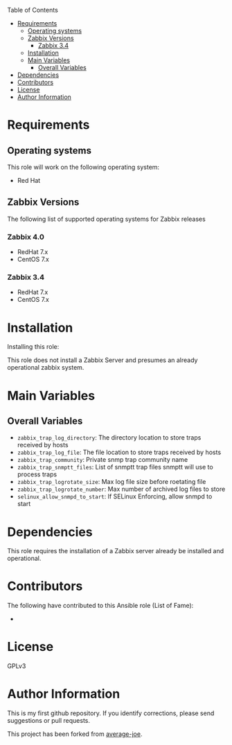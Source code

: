 Table of Contents

- [Requirements](#requirements)
  * [Operating systems](#operating-systems)
  * [Zabbix Versions](#zabbix-versions)
    + [Zabbix 3.4](#zabbix-34)
  * [Installation](#installation)
  * [Main Variables](#main-variables)
    + [Overall Variables](#overall-variables)
- [Dependencies](#dependencies)
- [Contributors](#contributors)
- [License](#license)
- [Author Information](#author-information)

# Requirements

## Operating systems

This role will work on the following operating system:

 * Red Hat

## Zabbix Versions

The following list of supported operating systems for Zabbix releases

### Zabbix 4.0

* RedHat 7.x
* CentOS 7.x

### Zabbix 3.4

* RedHat 7.x
* CentOS 7.x

# Installation

Installing this role:

This role does not install a Zabbix Server and presumes an already operational zabbix system.  

# Main Variables

## Overall Variables

* `zabbix_trap_log_directory`: The directory location to store traps received by hosts
* `zabbix_trap_log_file`: The file location to store traps received by hosts
* `zabbix_trap_community`: Private snmp trap community name 
* `zabbix_trap_snmptt_files`: List of snmptt trap files snmptt will use to process traps
* `zabbix_trap_logrotate_size`: Max log file size before roetating file
* `zabbix_trap_logrotate_number`: Max number of archived log files to store 
* `selinux_allow_snmpd_to_start`: If SELinux Enforcing, allow snmpd to start

# Dependencies

This role requires the installation of a Zabbix server already be installed and operational.  

# Contributors

The following have contributed to this Ansible role (List of Fame):

  * 

# License

GPLv3

# Author Information

This is my first github repository.  If you identify corrections, please send suggestions or pull requests.  

This project has been forked from [average-joe](https://github.com/average-joe/ansible-zabbix-trap).
